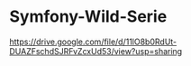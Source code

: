 # Symfony-Wild-Serie
https://drive.google.com/file/d/11lO8b0RdUt-DUAZFschdSJRFvZcxUd53/view?usp=sharing
